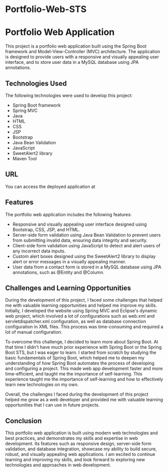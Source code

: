 # Portfolio-Web-STS

# Portfolio Web Application

This project is a portfolio web application built using the Spring Boot framework and Model-View-Controller (MVC) architecture. 
The application is designed to provide users with a responsive and visually appealing user interface, and to store user data in a MySQL database using JPA annotations.

## Technologies Used

The following technologies were used to develop this project:

- Spring Boot framework
- Spring MVC 
- Java
- HTML
- CSS
- JSP
- Bootstrap
- Java Bean Validation
- JavaScript
- SweetAlert2 library
- Maven Tool

## URL
You can access the deployed application at 

## Features

The portfolio web application includes the following features:

- Responsive and visually appealing user interface designed using Bootstrap, CSS, JSP, and HTML.
- Server-side form validation using Java Bean Validation to prevent users from submitting invalid data, ensuring data integrity and security.
- Client-side form validation using JavaScript to detect and alert users of any incorrect data inputs.
- Custom alert boxes designed using the SweetAlert2 library to display alert or error messages in a visually appealing manner.
- User data from a contact form is stored in a MySQL database using JPA annotations, such as @Entity and @Column.

## Challenges and Learning Opportunities

During the development of this project, I faced some challenges that helped me with valuable learning opportunities and helped me improve my skills.
Initially, I developed the website using Spring MVC and Eclipse's dynamic web project, which involved a lot of configurations such as web.xml and servletdispatcher.xml configuration, as well as database connection configuration in XML files. This process was time-consuming and required a lot of manual configuration. 

To overcome this challenge, I decided to learn more about Spring Boot. At that time I didn't have much prior experience with Spring Boot or the Spring Boot STS, but I was eager to learn. I started from scratch by studying the basic fundamentals of Spring Boot, which helped me to deepen my understanding of how Spring Boot automates the process of developing and configuring a project. This made web app development faster and more time-efficient, and taught me the importance of self-learning.
This experience taught me the importance of self-learning and how to effectively learn new technologies on my own. 

Overall, the challenges I faced during the development of this project helped me grow as a web developer and provided me with valuable learning opportunities that I can use in future projects.

## Conclusion
This portfolio web application is built using modern web technologies and best practices, and demonstrates my skills and expertise in web development. Its features such as responsive design, server-side form validation, and database integration, showcase my ability to build secure, robust, and visually appealing web applications. I am excited to continue learning and improving my skills, and look forward to exploring new technologies and approaches in web development.
